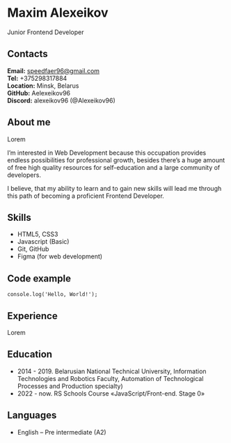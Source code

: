 # Maxim Alexeikov
Junior Frontend Developer     

## Contacts
**Email:** speedfaer96@gmail.com     
**Tel:** +375298317884     
**Location:** Minsk, Belarus     
**GitHub:** Aelexeikov96     
**Discord:** alexeikov96 (@Alexeikov96)          

## About me
Lorem

I’m interested in Web Development because this occupation provides endless possibilities for professional growth, besides there’s a huge amount of free high quality resources for self-education and a large community of developers. 

I believe, that my ability to learn and to gain new skills will lead me through this path of becoming a proficient Frontend Developer.     

## Skills
* HTML5, CSS3
* Javascript (Basic)
* Git, GitHub
* Figma (for web development)     

## Code example
`console.log('Hello, World!');`  

## Experience
Lorem   

## Education
* 2014 - 2019.  Belarusian National Technical University, Information Technologies and Robotics Faculty, Automation of Technological Processes and Production specialty)
* 2022 - now. RS Schools Course «JavaScript/Front-end. Stage 0»     


## Languages
* English – Pre intermediate (A2)     

